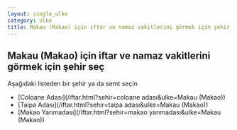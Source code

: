 ```yaml
---
layout: single_ulke
category: ulke
title: Makau (Makao) için iftar ve namaz vakitlerini görmek için şehir seç
---
```



## Makau (Makao) için iftar ve namaz vakitlerini görmek için şehir seç

Aşağıdaki listeden bir şehir ya da semt seçin


* [Coloane Adası](/iftar.html?sehir=coloane adası&ulke=Makau (Makao))
* [Taipa Adası](/iftar.html?sehir=taipa adası&ulke=Makau (Makao))
* [Makao Yarımadası](/iftar.html?sehir=makao yarımadası&ulke=Makau (Makao))
